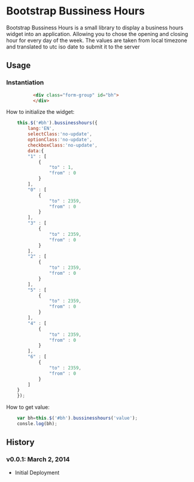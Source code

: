 Bootstrap Bussiness Hours
===========

Bootstrap Bussiness Hours is a small library to display a business hours widget into an application. Allowing you to chose the opening and closing hour for every day of the week.
The values are taken from local timezone and translated to utc iso date to submit it to the server

## Usage

### Instantiation

```html
          <div class="form-group" id="bh">
		  </div>
```

How to initialize the widget:
 
```js
	this.$('#bh').bussinesshours({
		lang:'EN',
		selectClass:'no-update',
		optionClass:'no-update',
		checkboxClass:'no-update',
		data:{
        "1" : [ 
            {
                "to" : 1,
                "from" : 0
            }
        ],
        "0" : [ 
            {
                "to" : 2359,
                "from" : 0
            }
        ],
        "3" : [ 
            {
                "to" : 2359,
                "from" : 0
            }
        ],
        "2" : [ 
            {
                "to" : 2359,
                "from" : 0
            }
        ],
        "5" : [ 
            {
                "to" : 2359,
                "from" : 0
            }
        ],
        "4" : [ 
            {
                "to" : 2359,
                "from" : 0
            }
        ],
        "6" : [ 
            {
                "to" : 2359,
                "from" : 0
            }
        ]
    }
	});
```

How to get value:

```js
	var bh=this.$('#bh').bussinesshours('value');
	consle.log(bh);
```



## History

### v0.0.1: March 2, 2014
* Initial Deployment
